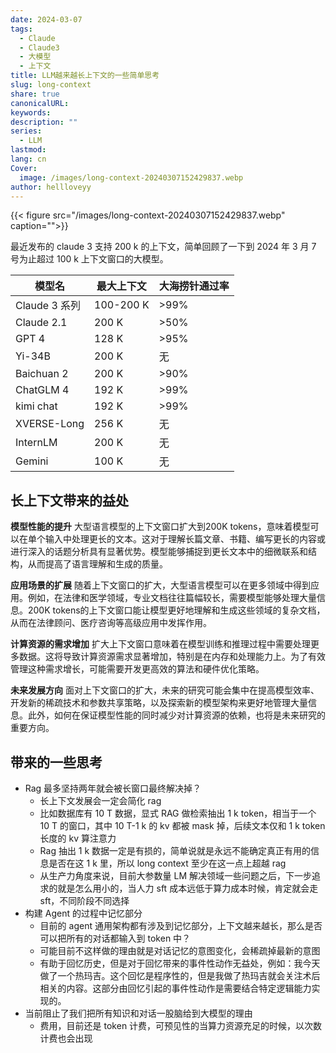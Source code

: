 ```yaml
---
date: 2024-03-07
tags:
  - Claude
  - Claude3
  - 大模型
  - 上下文
title: LLM越来越长上下文的一些简单思考
slug: long-context
share: true
canonicalURL: 
keywords: 
description: ""
series:
  - LLM
lastmod: 
lang: cn
Cover:
  image: /images/long-context-20240307152429837.webp
author: hellloveyy
---
```


{{< figure src="/images/long-context-20240307152429837.webp" caption="">}}

最近发布的 claude 3 支持 200 k 的上下文，简单回顾了一下到 2024 年 3 月 7 号为止超过 100 k 上下文窗口的大模型。

| 模型名 | 最大上下文 | 大海捞针通过率 |
| --- | --- | --- |
| Claude 3 系列 | 100-200 K | >99% |
| Claude 2.1 | 200 K | >50% |
| GPT 4 | 128 K | >95% |
| Yi-34B | 200 K | 无 |
| Baichuan 2 | 200 K | >90% |
| ChatGLM 4 | 192 K | >99% |
| kimi chat | 192 K | >99% |
| XVERSE-Long | 256 K | 无 |
| InternLM | 200 K | 无 |
| Gemini | 100 K | 无 |

## 长上下文带来的益处

**模型性能的提升** 大型语言模型的上下文窗口扩大到200K tokens，意味着模型可以在单个输入中处理更长的文本。这对于理解长篇文章、书籍、编写更长的内容或进行深入的话题分析具有显著优势。模型能够捕捉到更长文本中的细微联系和结构，从而提高了语言理解和生成的质量。

**应用场景的扩展** 随着上下文窗口的扩大，大型语言模型可以在更多领域中得到应用。例如，在法律和医学领域，专业文档往往篇幅较长，需要模型能够处理大量信息。200K tokens的上下文窗口能让模型更好地理解和生成这些领域的复杂文档，从而在法律顾问、医疗咨询等高级应用中发挥作用。

**计算资源的需求增加** 扩大上下文窗口意味着在模型训练和推理过程中需要处理更多数据。这将导致计算资源需求显著增加，特别是在内存和处理能力上。为了有效管理这种需求增长，可能需要开发更高效的算法和硬件优化策略。

**未来发展方向** 面对上下文窗口的扩大，未来的研究可能会集中在提高模型效率、开发新的稀疏技术和参数共享策略，以及探索新的模型架构来更好地管理大量信息。此外，如何在保证模型性能的同时减少对计算资源的依赖，也将是未来研究的重要方向。


## 带来的一些思考

- Rag 最多坚持两年就会被长窗口最终解决掉？
	- 长上下文发展会一定会简化 rag
	- 比如数据库有 10 T 数据，显式 RAG 做检索抽出 1 k token，相当于一个 10 T 的窗口，其中 10 T-1 k 的 kv 都被 mask 掉，后续文本仅和 1 k token 长度的 kv 算注意力
	- Rag 抽出 1 k 数据一定是有损的，简单说就是永远不能确定真正有用的信息是否在这 1 k 里，所以 long context 至少在这一点上超越 rag
	- 从生产力角度来说，目前大参数量 LM 解决领域一些问题之后，下一步追求的就是怎么用小的，当人力 sft 成本远低于算力成本时候，肯定就会走 sft，不同阶段不同选择
- 构建 Agent 的过程中记忆部分
	- 目前的 agent 通用架构都有涉及到记忆部分，上下文越来越长，那么是否可以把所有的对话都输入到 token 中？
	- 可能目前不这样做的理由就是对话记忆的意图变化，会稀疏掉最新的意图
	- 有助于回忆历史，但是对于回忆带来的事件性动作无益处，例如：我今天做了一个热玛吉。这个回忆是程序性的，但是我做了热玛吉就会关注术后相关的内容。这部分由回忆引起的事件性动作是需要结合特定逻辑能力实现的。
- 当前阻止了我们把所有知识和对话一股脑给到大模型的理由
	- 费用，目前还是 token 计费，可预见性的当算力资源充足的时候，以次数计费也会出现
